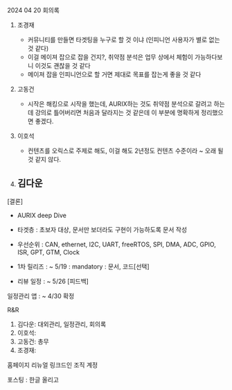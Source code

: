 2024 04 20 회의록



1. 조경재
	- 커뮤니티를 만들면 타겟팅을 누구로 할 것 이냐 (인피니언 사용자가 별로 없는 것 같다)
	- 이걸 메이져 잡으로 잡을 건지?, 취약점 분석은 업무 상에서 체험이 가능하다보니 이것도 괜찮을 것 같다 
	- 메이져 잡을 인피니언으로 할 거면 제대로 목표를 잡는게 좋을 것 같다

1. 고동건
	- 시작은 해킹으로 시작을 했는데, AURIX하는 것도 취약점 분석으로 갈려고 하는데 강의로 틀어버리면 처음과 달라지는 것 같은데 이 부분에 명확하게 정리했으면 좋겠다. 

1. 이호석
	- 컨텐츠를 오릭스로 주제로 해도, 이걸 해도 2년정도 컨텐츠 수준이라 ~ 오래 될 것 같지 않다. 

1. 김다운
	- 

[결론]
- AURIX deep Dive
- 타겟층 : 초보자 대상, 문서만 보더라도 구현이 가능하도록 문서 작성 
- 우선순위
	: CAN, ethernet, I2C, UART, freeRTOS, SPI, DMA, ADC, GPIO, ISR, GPT, GTM, Clock

- 1차 릴리즈 : ~ 5/19 : mandatory : 문서, 코드[선택]
- 리뷰 일정 : ~ 5/26 [피드백]

일정관리 앱 : ~ 4/30 확정 




R&R 

1.	김다운: 대외관리, 일정관리, 회의록 
2.	이호석: 
3.	고동건: 총무 
4.	조경재: 


홈페이지 리뉴얼 
링크드인 조직 계정





포스팅 : 한글 올리고 
